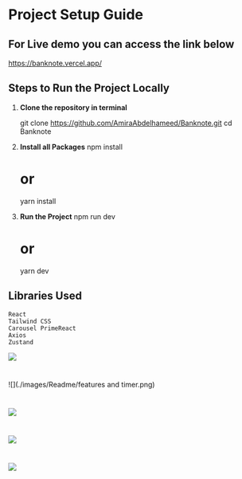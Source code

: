 # Project Setup Guide

## For Live demo you can access the link below 

  https://banknote.vercel.app/

## Steps to Run the Project Locally

1. **Clone the repository in terminal**
  
   git clone https://github.com/AmiraAbdelhameed/Banknote.git
   cd Banknote

2. **Install all Packages**
    npm install
    # or
    yarn install

3. **Run the Project**
    npm run dev 
    # or 
    yarn dev

## Libraries Used
    React
    Tailwind CSS
    Carousel PrimeReact
    Axios
    Zustand 

![](./images/Readme/herosection.png)
#
![](./images/Readme/features and timer.png)
#
![](./images/Readme/products.png)
#
![](./images/Readme/supplies.png)
#
![](./images/Readme/footer.png)